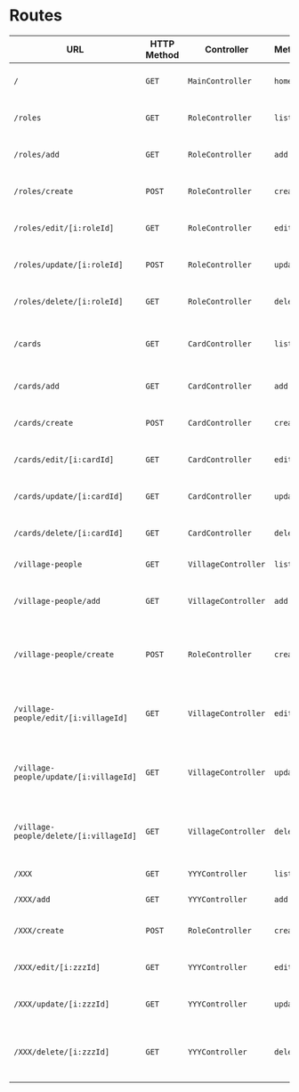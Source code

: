 # Routes


| URL | HTTP Method | Controller | Method | Title | Content | Comment |
|--|--|--|--|--|--|--|
| `/` | `GET` | `MainController` | `home` | MdJ Thiercelieux Backoffice | Backoffice dashboard | - |
| `/roles` | `GET`| `RoleController` | `list` | Liste des rôles cachés | Roles list | - |
| `/roles/add` | `GET`| `RoleController` | `add` | Ajouter un rôle | Form to add a roles | - |
| `/roles/create` | `POST`| `RoleController` | `create` | Créer un rôle | Form to create a new role | - |
| `/roles/edit/[i:roleId]` | `GET`| `RoleController` | `edit` | Modifier un rôle | Form to edit a role | [i:roleId] is the role to edit |
| `/roles/update/[i:roleId]` | `POST`| `RoleController` | `update` | Éditer un rôle | Form to update a role | [i:roleId] is the role to update |
| `/roles/delete/[i:roleId]` | `GET`| `RoleController` | `delete` | Supprimer un rôle | roles delete | [i:roleId] is the role to delete |
| `/cards` | `GET`| `CardController` | `list` | Liste des cartes Nouvelle Lune | Cards list | - |
| `/cards/add` | `GET`| `CardController` | `add` | Ajouter une carte | Form to add a cards | - |
| `/cards/create` | `POST`| `CardController` | `create` | Créer une carte | Form to create a new card | - |
| `/cards/edit/[i:cardId]` | `GET`| `CardController` | `edit` | Modifier une carte | Form to edit a card | [i:cardId] is the card to edit |
| `/cards/update/[i:cardId]` | `GET`| `CardController` | `update` | Éditer une carte | Form to update a card | [i:cardId] is the card to update |
| `/cards/delete/[i:cardId]` | `GET`| `CardController` | `delete` | Supprimer une carte | cards delete | [i:cardId] is the card to delete |
| `/village-people` | `GET`| `VillageController` | `list` | Liste des Villageois | village-people list | - |
| `/village-people/add` | `GET`| `VillageController` | `add` | Ajouter un villageois | Form to add a village-people | - |
| `/village-people/create` | `POST`| `RoleController` | `create` | Créer un villageois | Form to create a new village-people | - |
| `/village-people/edit/[i:villageId]` | `GET`| `VillageController` | `edit` | Modifier un villageois | Form to edit a village-people | [i:villageId] is the village-people to edit |
| `/village-people/update/[i:villageId]` | `GET`| `VillageController` | `update` | Éditer un villageois | Form to update a village-people | [i:villageId] is the village-people to update |
| `/village-people/delete/[i:villageId]` | `GET`| `VillageController` | `delete` | Supprimer un villageois | village-people delete | [i:villageId] is the village-people to delete |
| `/XXX` | `GET`| `YYYController` | `list` | Liste des WWW | XXX list | - |
| `/XXX/add` | `GET`| `YYYController` | `add` | Ajouter un WWW | Form to add a XXX | - |
| `/XXX/create` | `POST`| `RoleController` | `create` | Créer un WWW | Form to create a new XXX | - |
| `/XXX/edit/[i:zzzId]` | `GET`| `YYYController` | `edit` | Modifier un WWW | Form to edit a XXX | [i:zzzId] is the XXX to edit |
| `/XXX/update/[i:zzzId]` | `GET`| `YYYController` | `update` | Éditer un WWW | Form to update a XXX | [i:zzzId] is the XXX to update |
| `/XXX/delete/[i:zzzId]` | `GET`| `YYYController` | `delete` | Supprimer un WWW | village-people delete | [i:zzzId] is the village-people to delete |

